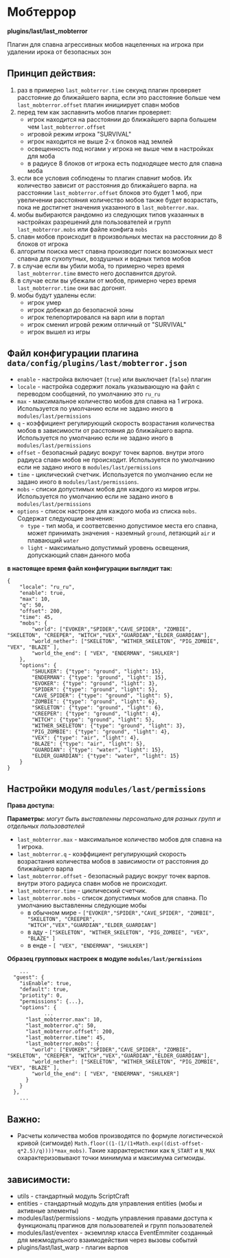<!-- TITLE: Мобтеррор -->
<!-- SUBTITLE: Описание плагина мобтеррор -->

# Мобтеррор
**plugins/last/last_mobterror**

Плагин для спавна агрессивных мобов нацеленных на игрока при удалении ирока от безопасных зон

## Принцип действия:

1. раз в примерно `last_mobterror.time` секунд плагин проверяет расстояние до ближайшего варпа, если это расстояние больше чем `last_mobterror.offset` плагин инициирует спавн мобов
2. перед тем как заспавнить мобов плагин проверяет:
   - игрок находится на расстоянии до ближайшего варпа большем чем `last_mobterror.offset`
   - игровой режим игрока "SURVIVAL"
   - игрок находится не выше 2-х блоков над землей
   - освещенность под ногами у игрока не выше чем в настройках для моба
   - в радиусе 8 блоков от игрока есть подходящее место для спавна моба
3. если все условия соблюдены то плагин спавнит мобов. Их количество зависит от расстояния до ближайшего варпа. на расстоянии `last_mobterror.offset` блоков это будет 1 моб, при увеличении расстояния количество мобов также будет возрастать, пока не достигнет значения указанного в `last_mobterror.max`.
4. мобы выбираются рандомно из следующих типов указанных в наcтройках разрешений для пользователей и групп `last_mobterror.mobs` или файле конфига `mobs` 
5. спавн мобов происходит в произвольных местах на расстоянии до 8 блоков от игрока
6. алгоритм поиска мест спавна производит поиск возможных мест спавна для сухопутных, воздушных и водных типов мобов
7. в случае если вы убили моба, то примерно через время `last_mobterror.time` вместо него доспавнится другой.
9. в случае если вы убежали от мобов, примерно через время `last_mobterror.time` они вас догонят.
10. мобы будут удалены если:
    - игрок умер
    - игрок добежал до безопасной зоны
    - игрок телепортировался на варп или в портал
    - игрок сменил игровй режим отличный от "SURVIVAL"
    - игрок вышел из игры

## Файл конфигурации плагина `data/config/plugins/last/mobterror.json`

- `enable` - настройка включает (`true`) или выключает (`false`) плагин
- `locale` - настройка содержит локаль указывающую на файл с переводом сообщений, по умолчанию это `ru_ru`
- `max` - максимальное количество мобов для спавна на 1 игрока. Используется по умолчанию если не задано иного в `modules/last/permissions`
- `q` - коэффициент регулирующий скорость возрастания количества мобов в зависимости от расстояния до ближайшего варпа. Используется по умолчанию если не задано иного в `modules/last/permissions`
- `offset` - безопасный радиус вокруг точек варпов. внутри этого радиуса спавн мобов не происходит. Используется по умолчанию если не задано иного в `modules/last/permissions`
- `time` - циклический счетчик. Используется по умолчанию если не задано иного в `modules/last/permissions`.
- `mobs` - списки допустимых мобов для каждого из миров игры. Используется по умолчанию если не задано иного в `modules/last/permissions`
- `options` - список настроек для каждого моба из списка `mobs`. Содержат следующие значения:
  - `type` - тип моба, и соответсвенно допустимое места его спавна, может принимать значения - наземный `ground`, летающий `air` и плавающий `water`
  - `light` - максимально допустимый уровень освещения, допускающий спавн данного моба

**в настоящее время файл конфигурации выглядит так:**

```
{
    "locale": "ru_ru",
    "enable": true,
    "max": 10,
    "q": 50,
    "offset": 200,
    "time": 45,
	"mobs": {
		"world": ["EVOKER","SPIDER","CAVE_SPIDER", "ZOMBIE", "SKELETON", "CREEPER", "WITCH","VEX","GUARDIAN","ELDER_GUARDIAN"],
		"world_nether": ["SKELETON", "WITHER_SKELETON", "PIG_ZOMBIE", "VEX", "BLAZE" ],
		"world_the_end": [ "VEX", "ENDERMAN", "SHULKER"]
	},
	"options": {
		"SHULKER": {"type": "ground", "light": 15},
		"ENDERMAN": {"type": "ground", "light": 15},
		"EVOKER": {"type": "ground", "light": 3},
		"SPIDER": {"type": "ground", "light": 5},
		"CAVE_SPIDER": {"type": "ground", "light": 5},
		"ZOMBIE": {"type": "ground", "light": 6},
		"SKELETON": {"type": "ground", "light": 6},
		"CREEPER": {"type": "ground", "light": 4},
		"WITCH": {"type": "ground", "light": 5},
		"WITHER_SKELETON": {"type": "ground", "light": 3},
		"PIG_ZOMBIE": {"type": "ground", "light": 4},
		"VEX": {"type": "air", "light": 4},
		"BLAZE": {"type": "air", "light": 5},
		"GUARDIAN": {"type": "water", "light": 15},
		"ELDER_GUARDIAN": {"type": "water", "light": 15}
	}
}
```

## Настройки модуля `modules/last/permissions`

**Права доступа:**

**Параметры:** *могут быть выставленны персонально для разных групп и отдельных пользователей*
- `last_mobterror.max` - максимальное количество мобов для спавна на 1 игрока.
- `last_mobterror.q` - коэффициент регулирующий скорость возрастания количества мобов в зависимости от расстояния до ближайшего варпа
- `last_mobterror.offset` - безопасный радиус вокруг точек варпов. внутри этого радиуса спавн мобов не происходит.
- `last_mobterror.time` - циклический счетчик.
- `last_mobterror.mobs` - список допустимых мобов для спавна. По умолчанию выставленны следующие мобы 
	- в обычном мире - `["EVOKER","SPIDER","CAVE_SPIDER", "ZOMBIE", "SKELETON", "CREEPER", "WITCH","VEX","GUARDIAN","ELDER_GUARDIAN"]`
	- в аду - `["SKELETON", "WITHER_SKELETON", "PIG_ZOMBIE", "VEX", "BLAZE" ]`
	- в енде - `[ "VEX", "ENDERMAN", "SHULKER"]`

**Образец групповых настроек в модуле `modules/last/permissions`**
```
	...
  "guest": {
    "isEnable": true,
    "default": true,
    "priotity": 0,
    "permissions": {...},
    "options": {
			...
      "last_mobterror.max": 10,
      "last_mobterror.q": 50,
      "last_mobterror.offset": 200,
      "last_mobterror.time": 45,
      "last_mobterror.mobs": {
        "world": ["EVOKER","SPIDER","CAVE_SPIDER", "ZOMBIE", "SKELETON", "CREEPER", "WITCH","VEX","GUARDIAN","ELDER_GUARDIAN"],
        "world_nether": ["SKELETON", "WITHER_SKELETON", "PIG_ZOMBIE", "VEX", "BLAZE" ],
        "world_the_end": [ "VEX", "ENDERMAN", "SHULKER"]
      }
    }
  },
	...
```

## Важно:

- Расчеты количества мобов производятся по формуле логистической кривой (сигмоиде) `Math.floor((1-(1/(1+Math.exp((dist-offset-q*2.5)/q))))*max_mobs)`. Такие харрактеристики как `N_START` и `N_MAX` охарактеризовывают точки минимума и максимума сигмоиды.

## зависимости:

- utils - стандартный модуль ScriptCraft
- entities - стандартный модуль для управления entities (мобы и активные элементы)
- modules/last/permissions - модуль управления правами доступа к функционалц прагинов для пользователей и групп пользователей
- modules/last/eventex     - экземпляр класса EventEmmiter созданный для межмодульного взаимодействия через вызовы событий
- plugins/last/last_warp - плагин варпов